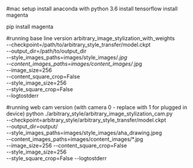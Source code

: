 #mac setup
install anaconda with python 3.6
install tensorflow
install magenta

pip install magenta




#running base line version
arbitrary_image_stylization_with_weights \
  --checkpoint=/path/to/arbitrary_style_transfer/model.ckpt \
  --output_dir=/path/to/output_dir \
  --style_images_paths=images/style_images/*.jpg \
  --content_images_paths=images/content_images/*.jpg \
  --image_size=256 \
  --content_square_crop=False \
  --style_image_size=256 \
  --style_square_crop=False \
  --logtostderr
  
#running web cam version (with camera 0 - replace with 1 for plugged in device)
python ./arbitrary_style/arbitrary_image_stylization_cam.py \
 --checkpoint=arbitrary_style/arbitrary_style_transfer/model.ckpt \
 --output_dir=output/ \
 --style_images_paths=images/style_images/aha_drawing.jpeg  \
 --content_images_paths=images/content_images/*.jpg  \
 --image_size=256   --content_square_crop=False \
 --style_image_size=256  \
 --style_square_crop=False   --logtostderr

